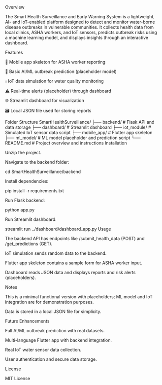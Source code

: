 Overview

The Smart Health Surveillance and Early Warning System is a lightweight, AI- and IoT-enabled platform designed to detect and monitor water-borne disease outbreaks in vulnerable communities. It collects health data from local clinics, ASHA workers, and IoT sensors, predicts outbreak risks using a machine learning model, and displays insights through an interactive dashboard.

Features

📱 Mobile app skeleton for ASHA worker reporting

🤖 Basic AI/ML outbreak prediction (placeholder model)

💧 IoT data simulation for water quality monitoring

⚠️ Real-time alerts (placeholder) through dashboard

🌐 Streamlit dashboard for visualization

🗃️ Local JSON file used for storing reports

Folder Structure
SmartHealthSurveillance/
├── backend/             # Flask API and data storage
├── dashboard/           # Streamlit dashboard
├── iot_module/          # Simulated IoT sensor data script
├── mobile_app/          # Flutter app skeleton
├── ml_model/            # ML model placeholder and prediction script
└── README.md            # Project overview and instructions
Installation

Unzip the project.

Navigate to the backend folder:

cd SmartHealthSurveillance/backend

Install dependencies:

pip install -r requirements.txt

Run Flask backend:

python app.py

Run Streamlit dashboard:

streamlit run ../dashboard/dashboard_app.py
Usage

The backend API has endpoints like /submit_health_data (POST) and /get_predictions (GET).

IoT simulation sends random data to the backend.

Flutter app skeleton contains a sample form for ASHA worker input.

Dashboard reads JSON data and displays reports and risk alerts (placeholders).

Notes

This is a minimal functional version with placeholders; ML model and IoT integration are for demonstration purposes.

Data is stored in a local JSON file for simplicity.

Future Enhancements

Full AI/ML outbreak prediction with real datasets.

Multi-language Flutter app with backend integration.

Real IoT water sensor data collection.

User authentication and secure data storage.

License

MIT License

